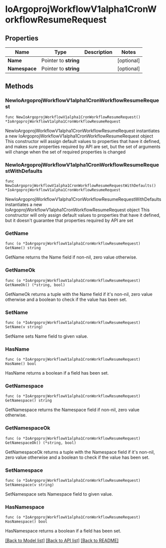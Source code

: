 # IoArgoprojWorkflowV1alpha1CronWorkflowResumeRequest

## Properties

Name | Type | Description | Notes
------------ | ------------- | ------------- | -------------
**Name** | Pointer to **string** |  | [optional] 
**Namespace** | Pointer to **string** |  | [optional] 

## Methods

### NewIoArgoprojWorkflowV1alpha1CronWorkflowResumeRequest

`func NewIoArgoprojWorkflowV1alpha1CronWorkflowResumeRequest() *IoArgoprojWorkflowV1alpha1CronWorkflowResumeRequest`

NewIoArgoprojWorkflowV1alpha1CronWorkflowResumeRequest instantiates a new IoArgoprojWorkflowV1alpha1CronWorkflowResumeRequest object
This constructor will assign default values to properties that have it defined,
and makes sure properties required by API are set, but the set of arguments
will change when the set of required properties is changed

### NewIoArgoprojWorkflowV1alpha1CronWorkflowResumeRequestWithDefaults

`func NewIoArgoprojWorkflowV1alpha1CronWorkflowResumeRequestWithDefaults() *IoArgoprojWorkflowV1alpha1CronWorkflowResumeRequest`

NewIoArgoprojWorkflowV1alpha1CronWorkflowResumeRequestWithDefaults instantiates a new IoArgoprojWorkflowV1alpha1CronWorkflowResumeRequest object
This constructor will only assign default values to properties that have it defined,
but it doesn't guarantee that properties required by API are set

### GetName

`func (o *IoArgoprojWorkflowV1alpha1CronWorkflowResumeRequest) GetName() string`

GetName returns the Name field if non-nil, zero value otherwise.

### GetNameOk

`func (o *IoArgoprojWorkflowV1alpha1CronWorkflowResumeRequest) GetNameOk() (*string, bool)`

GetNameOk returns a tuple with the Name field if it's non-nil, zero value otherwise
and a boolean to check if the value has been set.

### SetName

`func (o *IoArgoprojWorkflowV1alpha1CronWorkflowResumeRequest) SetName(v string)`

SetName sets Name field to given value.

### HasName

`func (o *IoArgoprojWorkflowV1alpha1CronWorkflowResumeRequest) HasName() bool`

HasName returns a boolean if a field has been set.

### GetNamespace

`func (o *IoArgoprojWorkflowV1alpha1CronWorkflowResumeRequest) GetNamespace() string`

GetNamespace returns the Namespace field if non-nil, zero value otherwise.

### GetNamespaceOk

`func (o *IoArgoprojWorkflowV1alpha1CronWorkflowResumeRequest) GetNamespaceOk() (*string, bool)`

GetNamespaceOk returns a tuple with the Namespace field if it's non-nil, zero value otherwise
and a boolean to check if the value has been set.

### SetNamespace

`func (o *IoArgoprojWorkflowV1alpha1CronWorkflowResumeRequest) SetNamespace(v string)`

SetNamespace sets Namespace field to given value.

### HasNamespace

`func (o *IoArgoprojWorkflowV1alpha1CronWorkflowResumeRequest) HasNamespace() bool`

HasNamespace returns a boolean if a field has been set.


[[Back to Model list]](../README.md#documentation-for-models) [[Back to API list]](../README.md#documentation-for-api-endpoints) [[Back to README]](../README.md)


